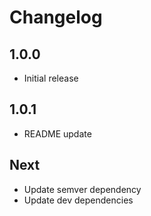 # Changelog

## 1.0.0

* Initial release

## 1.0.1

* README update

## Next

* Update semver dependency
* Update dev dependencies

